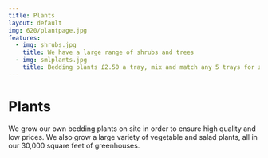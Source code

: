 ```yaml
---
title: Plants
layout: default
img: 620/plantpage.jpg
features:
  - img: shrubs.jpg
    title: We have a large range of shrubs and trees
  - img: smlplants.jpg
    title: Bedding plants £2.50 a tray, mix and match any 5 trays for £10
---
```


# Plants

We grow our own bedding plants on site in order to ensure high quality and low prices.
We also grow a large variety of vegetable and salad plants, all in our 30,000 square feet of greenhouses.
